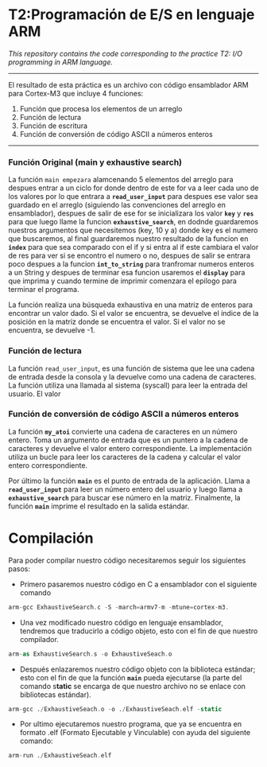 # T2:Programación de E/S en lenguaje ARM

*This repository contains the code corresponding to the practice T2: I/O programming in ARM language.*

---

El resultado de esta práctica es un archivo con código ensamblador ARM para Cortex-M3 que incluye 4 funciones:

1. Función que procesa los elementos de un arreglo 
2. Función de lectura 
3. Función de escritura
4. Función de conversión de código ASCII a números enteros
---

### Función Original (main y exhaustive search)

La función `main empezara` alamcenando 5 elementos del arreglo para despues entrar a un ciclo for donde dentro de este for va a leer cada uno de los valores por lo que entrara a **`read_user_input`** para despues ese valor sea guardado en el arreglo (siguiendo las convenciones del arreglo en ensamblador), despues de salir de ese for se inicializara los valor **`key`** y **`res`** para que luego llame la funcion **`exhaustive_search`**, en dodnde guardaremos nuestros argumentos que necesitemos (key, 10 y a) donde key es el numero que buscaremos, al final guardaremos nuestro resultado de la funcion en **`index`** para que sea comparado con el if y si entra al if este cambiara el valor de res para ver si se encontro el numero o no, despues de salir se entrara poco despues a la funcion **`int_to_string`** para tranfromar numeros enteros a un String y despues de terminar esa funcion usaremos el **`display`** para que imprima y cuando termine de imprimir comenzara el epilogo para terminar el programa.

La función realiza una búsqueda exhaustiva en una matriz de enteros para encontrar un valor dado. Si el valor se encuentra, se devuelve el índice de la posición en la matriz donde se encuentra el valor. Si el valor no se encuentra, se devuelve -1.

### Función de lectura

La función `read_user_input`, es una función de sistema que lee una cadena de entrada desde la consola y la devuelve como una cadena de caracteres. La función utiliza una llamada al sistema (syscall) para leer la entrada del usuario. El valor

### Función de conversión de código ASCII a números enteros

La función **`my_atoi`** convierte una cadena de caracteres en un número entero. Toma un argumento de entrada que es un puntero a la cadena de caracteres y devuelve el valor entero correspondiente. La implementación utiliza un bucle para leer los caracteres de la cadena y calcular el valor entero correspondiente.

Por último la función **`main`** es el punto de entrada de la aplicación. Llama a **`read_user_input`** para leer un número entero del usuario y luego llama a **`exhaustive_search`** para buscar ese número en la matriz. Finalmente, la función **`main`** imprime el resultado en la salida estándar.


# Compilación

Para poder compilar nuestro código necesitaremos seguir los siguientes pasos: 

- Primero pasaremos nuestro código en C a ensamblador con el siguiente comando

```nasm
arm-gcc ExhaustiveSearch.c -S -march=armv7-m -mtune=cortex-m3.
```

- Una vez modificado nuestro código en lenguaje ensamblador, tendremos que traducirlo a código objeto, esto con el fin de que nuestro compilador.

```nasm
arm-as ExhaustiveSearch.s -o ExhaustiveSeach.o
```

- Después enlazaremos nuestro código objeto con la biblioteca estándar; esto con el fin de que la función **`main`** pueda ejecutarse (la parte del comando s**tatic**  se encarga de que nuestro archivo no se enlace con bibliotecas estándar).

```nasm
arm-gcc ./ExhaustiveSeach.o -o ./ExhaustiveSeach.elf -static
```

- Por ultimo ejecutaremos nuestro programa, que ya se encuentra en formato .elf (Formato Ejecutable y Vinculable) con ayuda del siguiente comando:

```nasm
arm-run ./ExhaustiveSeach.elf
```
